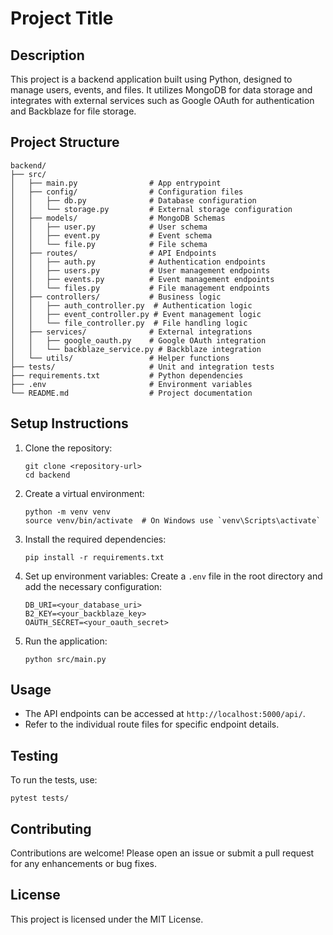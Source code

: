 # Project Title

## Description
This project is a backend application built using Python, designed to manage users, events, and files. It utilizes MongoDB for data storage and integrates with external services such as Google OAuth for authentication and Backblaze for file storage.

## Project Structure
```
backend/
├── src/
│   ├── main.py                # App entrypoint
│   ├── config/                # Configuration files
│   │   ├── db.py              # Database configuration
│   │   └── storage.py         # External storage configuration
│   ├── models/                # MongoDB Schemas
│   │   ├── user.py            # User schema
│   │   ├── event.py           # Event schema
│   │   └── file.py            # File schema
│   ├── routes/                # API Endpoints
│   │   ├── auth.py            # Authentication endpoints
│   │   ├── users.py           # User management endpoints
│   │   ├── events.py          # Event management endpoints
│   │   └── files.py           # File management endpoints
│   ├── controllers/           # Business logic
│   │   ├── auth_controller.py  # Authentication logic
│   │   ├── event_controller.py # Event management logic
│   │   └── file_controller.py  # File handling logic
│   ├── services/              # External integrations
│   │   ├── google_oauth.py    # Google OAuth integration
│   │   └── backblaze_service.py # Backblaze integration
│   └── utils/                 # Helper functions
├── tests/                     # Unit and integration tests
├── requirements.txt           # Python dependencies
├── .env                       # Environment variables
└── README.md                  # Project documentation
```

## Setup Instructions
1. Clone the repository:
   ```
   git clone <repository-url>
   cd backend
   ```

2. Create a virtual environment:
   ```
   python -m venv venv
   source venv/bin/activate  # On Windows use `venv\Scripts\activate`
   ```

3. Install the required dependencies:
   ```
   pip install -r requirements.txt
   ```

4. Set up environment variables:
   Create a `.env` file in the root directory and add the necessary configuration:
   ```
   DB_URI=<your_database_uri>
   B2_KEY=<your_backblaze_key>
   OAUTH_SECRET=<your_oauth_secret>
   ```

5. Run the application:
   ```
   python src/main.py
   ```

## Usage
- The API endpoints can be accessed at `http://localhost:5000/api/`.
- Refer to the individual route files for specific endpoint details.

## Testing
To run the tests, use:
```
pytest tests/
```

## Contributing
Contributions are welcome! Please open an issue or submit a pull request for any enhancements or bug fixes.

## License
This project is licensed under the MIT License.